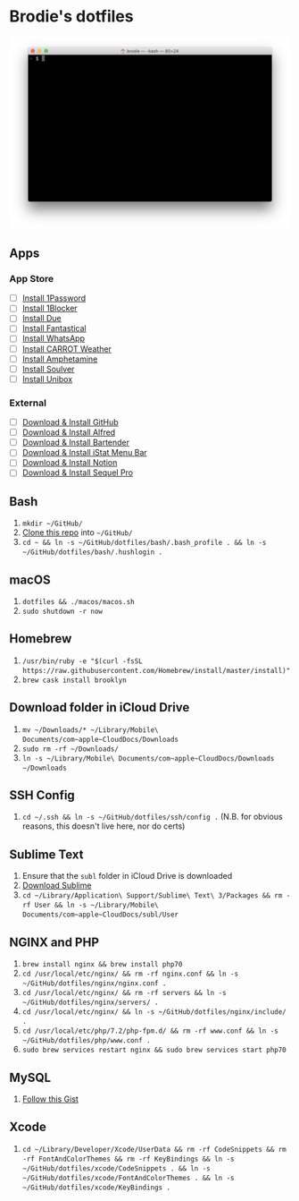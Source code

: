 # Brodie's dotfiles

![Screenshot.png](Screenshot.png)

## Apps

### App Store

- [ ] [Install 1Password](https://apps.apple.com/gb/app/1password-7-password-manager/id1333542190?mt=12)
- [ ] [Install 1Blocker](https://apps.apple.com/gb/app/1blocker/id1107421413?mt=12)
- [ ] [Install Due](https://apps.apple.com/gb/app/due-reminders-countdown-timers/id524373870?mt=12)
- [ ] [Install Fantastical](https://apps.apple.com/gb/app/fantastical-2/id975937182?mt=12)
- [ ] [Install WhatsApp](https://apps.apple.com/gb/app/whatsapp-desktop/id1147396723?mt=12)
- [ ] [Install CARROT Weather](https://apps.apple.com/gb/app/carrot-weather/id993487541?mt=12)
- [ ] [Install Amphetamine](https://apps.apple.com/gb/app/amphetamine/id937984704?mt=12)
- [ ] [Install Soulver](https://apps.apple.com/gb/app/soulver-2/id413965349?mt=12)
- [ ] [Install Unibox](https://apps.apple.com/gb/app/unibox/id702816521?mt=12)

### External

- [ ] [Download & Install GitHub](https://central.github.com/deployments/desktop/desktop/latest/darwin)
- [ ] [Download & Install Alfred](https://www.alfredapp.com)
- [ ] [Download & Install Bartender](https://www.macbartender.com)
- [ ] [Download & Install iStat Menu Bar](https://bjango.com/mac/istatmenus/)
- [ ] [Download & Install Notion](https://www.notion.so/desktop)
- [ ] [Download & Install Sequel Pro](https://sequelpro.com/download)

## Bash

1. `mkdir ~/GitHub/`
1. [Clone this repo](x-github-client://openRepo/https://github.com/brod-ie/dotfiles) into `~/GitHub/`
1. `cd ~ && ln -s ~/GitHub/dotfiles/bash/.bash_profile . && ln -s ~/GitHub/dotfiles/bash/.hushlogin .`

## macOS

1. `dotfiles && ./macos/macos.sh`
1. `sudo shutdown -r now`

## Homebrew

1. `/usr/bin/ruby -e "$(curl -fsSL https://raw.githubusercontent.com/Homebrew/install/master/install)"`
1. `brew cask install brooklyn`

## Download folder in iCloud Drive

1. `mv ~/Downloads/* ~/Library/Mobile\ Documents/com~apple~CloudDocs/Downloads`
1. `sudo rm -rf ~/Downloads/`
1. `ln -s ~/Library/Mobile\ Documents/com~apple~CloudDocs/Downloads ~/Downloads`

## SSH Config

1. `cd ~/.ssh && ln -s ~/GitHub/dotfiles/ssh/config .` (N.B. for obvious reasons, this doesn't live here, nor do certs)

## Sublime Text

1. Ensure that the `subl` folder in iCloud Drive is downloaded
1. [Download Sublime](https://www.sublimetext.com/3)
1. `cd ~/Library/Application\ Support/Sublime\ Text\ 3/Packages && rm -rf User && ln -s ~/Library/Mobile\ Documents/com~apple~CloudDocs/subl/User`

## NGINX and PHP

1. `brew install nginx && brew install php70`
1. `cd /usr/local/etc/nginx/ && rm -rf nginx.conf && ln -s ~/GitHub/dotfiles/nginx/nginx.conf .`
1. `cd /usr/local/etc/nginx/ && rm -rf servers && ln -s ~/GitHub/dotfiles/nginx/servers/ .`
1. `cd /usr/local/etc/nginx/ && ln -s ~/GitHub/dotfiles/nginx/include/ .`
1. `cd /usr/local/etc/php/7.2/php-fpm.d/ && rm -rf www.conf && ln -s ~/GitHub/dotfiles/php/www.conf .`
1. `sudo brew services restart nginx && sudo brew services start php70`

## MySQL

1. [Follow this Gist](https://gist.github.com/nrollr/3f57fc15ded7dddddcc4e82fe137b58e)

## Xcode

1. `cd ~/Library/Developer/Xcode/UserData && rm -rf CodeSnippets && rm -rf FontAndColorThemes && rm -rf KeyBindings && ln -s ~/GitHub/dotfiles/xcode/CodeSnippets . && ln -s ~/GitHub/dotfiles/xcode/FontAndColorThemes . && ln -s ~/GitHub/dotfiles/xcode/KeyBindings .`
